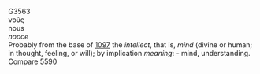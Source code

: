 <body>
  <p>G3563<br>  νοῦς  <br> nous  <br><i>nooce </i><br>Probably from the base of <a href="g1097.htm">1097</a>  the <i>intellect</i>, that is, <i>mind</i> (divine or human; in thought, feeling, or will); by implication <i>meaning</i>: - mind, understanding. Compare <a href="g5590.htm">5590</a> <br></p>
 </body>
